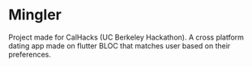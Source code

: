 # Mingler
Project made for CalHacks (UC Berkeley Hackathon). A cross platform dating app made on flutter BLOC that matches user based on their preferences.
